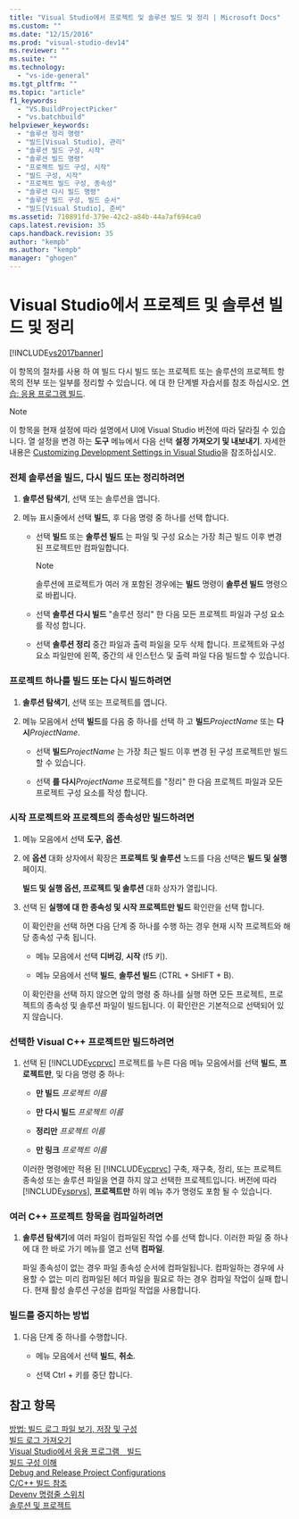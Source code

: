```yaml
---
title: "Visual Studio에서 프로젝트 및 솔루션 빌드 및 정리 | Microsoft Docs"
ms.custom: ""
ms.date: "12/15/2016"
ms.prod: "visual-studio-dev14"
ms.reviewer: ""
ms.suite: ""
ms.technology: 
  - "vs-ide-general"
ms.tgt_pltfrm: ""
ms.topic: "article"
f1_keywords: 
  - "VS.BuildProjectPicker"
  - "vs.batchbuild"
helpviewer_keywords: 
  - "솔루션 정리 명령"
  - "빌드[Visual Studio], 관리"
  - "솔루션 빌드 구성, 시작"
  - "솔루션 빌드 명령"
  - "프로젝트 빌드 구성, 시작"
  - "빌드 구성, 시작"
  - "프로젝트 빌드 구성, 종속성"
  - "솔루션 다시 빌드 명령"
  - "솔루션 빌드 구성, 빌드 순서"
  - "빌드[Visual Studio], 준비"
ms.assetid: 710891fd-379e-42c2-a84b-44a7af694ca0
caps.latest.revision: 35
caps.handback.revision: 35
author: "kempb"
ms.author: "kempb"
manager: "ghogen"
---
```

# Visual Studio에서 프로젝트 및 솔루션 빌드 및 정리
[!INCLUDE[vs2017banner](../code-quality/includes/vs2017banner.md)]

이 항목의 절차를 사용 하 여 빌드 다시 빌드 또는 프로젝트 또는 솔루션의 프로젝트 항목의 전부 또는 일부를 정리할 수 있습니다.  에 대 한 단계별 자습서를 참조 하십시오. [연습: 응용 프로그램 빌드](../ide/walkthrough-building-an-application.md).  
  
> [!NOTE]
>  이 항목을 현재 설정에 따라 설명에서 UI에 Visual Studio 버전에 따라 달라질 수 있습니다.  열 설정을 변경 하는  **도구** 메뉴에서 다음 선택  **설정 가져오기 및 내보내기**.  자세한 내용은 [Customizing Development Settings in Visual Studio](http://msdn.microsoft.com/ko-kr/22c4debb-4e31-47a8-8f19-16f328d7dcd3)을 참조하십시오.  
  
### 전체 솔루션을 빌드, 다시 빌드 또는 정리하려면  
  
1.  **솔루션 탐색기**, 선택 또는 솔루션을 엽니다.  
  
2.  메뉴 표시줄에서 선택  **빌드**, 후 다음 명령 중 하나를 선택 합니다.  
  
    -   선택  **빌드** 또는  **솔루션 빌드** 는 파일 및 구성 요소는 가장 최근 빌드 이후 변경 된 프로젝트만 컴파일합니다.  
  
        > [!NOTE]
        >  솔루션에 프로젝트가 여러 개 포함된 경우에는 **빌드** 명령이 **솔루션 빌드** 명령으로 바뀝니다.  
  
    -   선택  **솔루션 다시 빌드** "솔루션 정리" 한 다음 모든 프로젝트 파일과 구성 요소를 작성 합니다.  
  
    -   선택  **솔루션 정리** 중간 파일과 출력 파일을 모두 삭제 합니다.  프로젝트와 구성 요소 파일만에 왼쪽, 중간의 새 인스턴스 및 출력 파일 다음 빌드할 수 있습니다.  
  
### 프로젝트 하나를 빌드 또는 다시 빌드하려면  
  
1.  **솔루션 탐색기**, 선택 또는 프로젝트를 엽니다.  
  
2.  메뉴 모음에서 선택  **빌드**를 다음 중 하나를 선택 하 고  **빌드***ProjectName* 또는  **다시***ProjectName*.  
  
    -   선택  **빌드***ProjectName* 는 가장 최근 빌드 이후 변경 된 구성 프로젝트만 빌드할 수 있습니다.  
  
    -   선택  **를 다시***ProjectName* 프로젝트를 "정리" 한 다음 프로젝트 파일과 모든 프로젝트 구성 요소를 작성 합니다.  
  
### 시작 프로젝트와 프로젝트의 종속성만 빌드하려면  
  
1.  메뉴 모음에서 선택  **도구**,  **옵션**.  
  
2.  에  **옵션** 대화 상자에서 확장은  **프로젝트 및 솔루션** 노드를 다음 선택은  **빌드 및 실행** 페이지.  
  
     **빌드 및 실행 옵션, 프로젝트 및 솔루션** 대화 상자가 열립니다.  
  
3.  선택 된  **실행에 대 한 종속성 및 시작 프로젝트만 빌드** 확인란을 선택 합니다.  
  
     이 확인란을 선택 하면 다음 단계 중 하나를 수행 하는 경우 현재 시작 프로젝트와 해당 종속성 구축 됩니다.  
  
    -   메뉴 모음에서 선택  **디버깅**,  **시작** \(f5 키\).  
  
    -   메뉴 모음에서 선택  **빌드**,  **솔루션 빌드** \(CTRL \+ SHIFT \+ B\).  
  
     이 확인란을 선택 하지 않으면 앞의 명령 중 하나를 실행 하면 모든 프로젝트, 프로젝트의 종속성 및 솔루션 파일이 빌드됩니다.  이 확인란은 기본적으로 선택되어 있지 않습니다.  
  
### 선택한 Visual C\+\+ 프로젝트만 빌드하려면  
  
1.  선택 된 [!INCLUDE[vcprvc](../debugger/includes/vcprvc_md.md)] 프로젝트를 누른 다음 메뉴 모음에서를 선택  **빌드**,  **프로젝트만**, 및 다음 명령 중 하나:  
  
    -   **만 빌드** *프로젝트 이름*  
  
    -   **만 다시 빌드** *프로젝트 이름*  
  
    -   **정리만** *프로젝트 이름*  
  
    -   **만 링크** *프로젝트 이름*  
  
     이러한 명령에만 적용 된 [!INCLUDE[vcprvc](../debugger/includes/vcprvc_md.md)] 구축, 재구축, 정리, 또는 프로젝트 종속성 또는 솔루션 파일을 연결 하지 않고 선택한 프로젝트입니다.  버전에 따라 [!INCLUDE[vsprvs](../code-quality/includes/vsprvs_md.md)],  **프로젝트만** 하위 메뉴 추가 명령도 포함 될 수 있습니다.  
  
### 여러 C\+\+ 프로젝트 항목을 컴파일하려면  
  
1.  **솔루션 탐색기**에 여러 파일이 컴파일된 작업 수를 선택 합니다. 이러한 파일 중 하나에 대 한 바로 가기 메뉴를 열고 선택  **컴파일**.  
  
     파일 종속성이 없는 경우 파일 종속성 순서에 컴파일됩니다.  컴파일하는 경우에 사용할 수 없는 미리 컴파일된 헤더 파일을 필요로 하는 경우 컴파일 작업이 실패 합니다.  현재 활성 솔루션 구성을 컴파일 작업을 사용합니다.  
  
### 빌드를 중지하는 방법  
  
1.  다음 단계 중 하나를 수행합니다.  
  
    -   메뉴 모음에서 선택  **빌드**,  **취소**.  
  
    -   선택 Ctrl \+ 키를 중단 합니다.  
  
## 참고 항목  
 [방법: 빌드 로그 파일 보기, 저장 및 구성](../ide/how-to-view-save-and-configure-build-log-files.md)   
 [빌드 로그 가져오기](../msbuild/obtaining-build-logs-with-msbuild.md)   
 [Visual Studio에서 응용 프로그램　빌드](../ide/compiling-and-building-in-visual-studio.md)   
 [빌드 구성 이해](../ide/understanding-build-configurations.md)   
 [Debug and Release Project Configurations](http://msdn.microsoft.com/ko-kr/0440b300-0614-4511-901a-105b771b236e)   
 [C\/C\+\+ 빌드 참조](/visual-cpp/build/reference/c-cpp-building-reference)   
 [Devenv 명령줄 스위치](../ide/reference/devenv-command-line-switches.md)   
 [솔루션 및 프로젝트](../ide/solutions-and-projects-in-visual-studio.md)